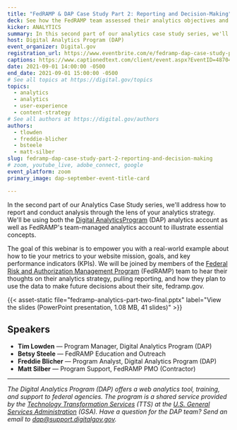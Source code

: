 ```yaml
---
title: "FedRAMP & DAP Case Study Part 2: Reporting and Decision-Making"
deck: See how the FedRAMP team assessed their analytics objectives and key performance indicators (KPIs) prior to the launch of their redesigned site, fedramp.gov.
kicker: ANALYTICS
summary: In this second part of our analytics case study series, we'll address how to pull reporting and conduct analysis through the lens of your analytics strategy.
host: Digital Analytics Program (DAP)
event_organizer: Digital.gov
registration_url: https://www.eventbrite.com/e/fedramp-dap-case-study-part-2-reporting-and-decision-making-tickets-167491769391
captions: https://www.captionedtext.com/client/event.aspx?EventID=4870497&CustomerID=321
date: 2021-09-01 14:00:00 -0500
end_date: 2021-09-01 15:00:00 -0500
# See all topics at https://digital.gov/topics
topics:
  - analytics
  - analytics
  - user-experience
  - content-strategy
# See all authors at https://digital.gov/authors
authors:
  - tlowden
  - freddie-blicher
  - bsteele
  - matt-silber
slug: fedramp-dap-case-study-part-2-reporting-and-decision-making
# zoom, youtube_live, adobe_connect, google
event_platform: zoom
primary_image: dap-september-event-title-card

---
```


In the second part of our Analytics Case Study series, we'll address how to report and conduct analysis through the lens of your analytics strategy. We'll be using both the [Digital AnalyticsProgram](https://digital.gov/guides/dap/) (DAP) analytics account as well as FedRAMP's team-managed analytics account to illustrate essential concepts.

The goal of this webinar is to empower you with a real-world example about how to tie your metrics to your website mission, goals, and key performance indicators (KPIs). We will be joined by members of the [Federal Risk and Authorization Management Program](https://www.fedramp.gov/) (FedRAMP) team to hear their thoughts on their analytics strategy, pulling reporting, and how they plan to use the data to make future decisions about their site, fedramp.gov.

{{< asset-static file="fedramp-analytics-part-two-final.pptx" label="View the slides (PowerPoint presentation, 1.08 MB, 41 slides)" >}}

## Speakers

* **Tim Lowden** — Program Manager, Digital Analytics Program (DAP)
* **Betsy Steele** — FedRAMP Education and Outreach
* **Freddie Blicher** — Program Analyst, Digital Analytics Program (DAP)
* **Matt Silber** — Program Support, FedRAMP PMO (Contractor)

- - -

*The Digital Analytics Program (DAP) offers a web analytics tool, training, and support to federal agencies. The program is a shared service provided by the [Technology Transformation Services](http://www.gsa.gov/tts) (TTS) at the [U.S. General Services Administration](https://www.gsa.gov/) (GSA). Have a question for the DAP team? Send an email to dap@support.digitalgov.gov.*
